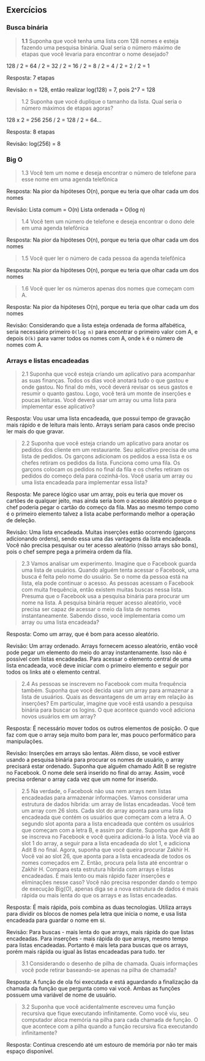 ## Exercícios

### Busca binária

> **1.1** Suponha que você tenha uma lista com 128 nomes e esteja fazendo uma pesquisa binária. Qual seria o número máximo de etapas que você levaria para encontrar o nome desejado?

128 / 2 = 64 / 2 = 32 / 2 = 16 / 2 = 8 / 2 = 4 / 2 = 2 / 2 = 1

Resposta:
7 etapas

Revisão:
n = 128, então realizar log(128) = 7, pois 2^7 = 128

> 1.2 Suponha que você duplique o tamanho da lista. Qual seria o número máximos de etapas agoras?

128 x 2 = 256
256 / 2 = 128 / 2 = 64...

Resposta: 8 etapas

Revisão:
log(256) = 8

### Big O

> 1.3 Você tem um nome e deseja encontrar o número de telefone para esse nome em uma agenda telefônica

Resposta:
Na pior da hipóteses O(n), porque eu teria que olhar cada um dos nomes

Revisão:
Lista comum = O(n)
Lista ordenada = O(log n)

> 1.4 Você tem um número de telefone e deseja encontrar o dono dele em uma agenda telefônica

Resposta:
Na pior da hipóteses O(n), porque eu teria que olhar cada um dos nomes

> 1.5 Você quer ler o número de cada pessoa da agenda telefônica

Resposta:
Na pior da hipóteses O(n), porque eu teria que olhar cada um dos nomes

> 1.6 Você quer ler os números apenas dos nomes que começam com A.

Resposta:
Na pior da hipóteses O(n), porque eu teria que olhar cada um dos nomes

Revisão:
Considerando que a lista esteja ordenada de forma alfabética, seria necessário primeiro `O(log n)` para encontrar o primeiro valor com A, e depois `O(k)` para varrer todos os nomes com A, onde `k` é o número de nomes com A.

### Arrays e listas encadeadas

> 2.1 Suponha que você esteja criando um aplicativo para acompanhar as suas finanças. Todos os dias você anotará tudo o que gastou e onde gastou. No final do mês, você deverá revisar os seus gastos e resumir o quanto gastou. Logo, você terá um monte de inserções e poucas leituras. Você deverá usar um array ou uma lista para implementar esse aplicativo?

Resposta:
Vou usar uma lista encadeada, que possui tempo de gravação mais rápido e de leitura mais lento. Arrays seriam para casos onde preciso ler mais do que gravar.

> 2.2 Suponha que você esteja criando um aplicativo para anotar os pedidos dos cliente em um restaurante. Seu aplicativo precisa de uma lista de pedidos. Os garçons adicionam os pedidos a essa lista e os chefes retiram os pedidos da lista. Funciona como uma fila. Os garçons colocam os pedidos no final da fila e os chefes retiram os pedidos do começo dela para cozinhá-los. Você usaria um array ou uma lista encadeada para implementar essa lista?

Resposta:
Me parece lógico usar um array, pois eu teria que mover os cartões de qualquer jeito, mas ainda seria bom o acesso aleatório porque o chef poderia pegar o cartão do começo da fila. Mas ao mesmo tempo como é o primeiro elemento talvez a lista acabe performando melhor a operação de deleção.

Revisão:
Uma lista encadeada. Muitas inserções estão ocorrendo (garçons adicionando ordens), sendo essa uma das vantagens da lista encadeada. Você não precisa pesquisar ou ter acesso aleatório (nisso arrays são bons), pois o chef sempre pega a primeira ordem da fila.

> 2.3 Vamos analisar um experimento. Imagine que o Facebook guarda uma lista de usuários. Quando alguém tenta acessar o Facebook, uma busca é feita pelo nome do usuário. Se o nome da pessoa está na lista, ela pode continuar o acesso. As pessoas acessam o Facebook com muita frequência, então existem muitas buscas nessa lista. Presuma que o Facebook usa a pesquisa binária para procurar um nome na lista. A pesquisa binária requer acesso aleatório, você precisa ser capaz de acessar o meio da lista de nomes instantaneamente. Sabendo disso, você implementaria como um array ou uma lista encadeada?

Resposta:
Como um array, que é bom para acesso aleatório.

Revisão:
Um array ordenado. Arrays fornecem acesso aleatório, então você pode pegar um elemento do meio do array instantenamente. Isso não é possível com listas encadeadas. Para acessar o elemento central de uma lista encadeada, você deve iniciar com o primeiro elemento e seguir por todos os links até o elemento central.

> 2.4 As pessoas se inscrevem no Facebook com muita frequência também. Suponha que você decida usar um array para armazenar a lista de usuários. Quais as desvantagens de um array em relação às inserções? Em particular, imagine que você está usando a pesquisa binária para buscar os logins. O que acontece quando você adiciona novos usuários em um array?

Resposta:
É necessário mover todos os outros elementos de posição. O que faz com que o array seja muito bom para ler, mas pouco performático para manipulações.

Revisão:
Inserções em arrays são lentas. Além disso, se você estiver usando a pesquisa binária para procurar os nomes de usuário, o array precisará estar ordenado. Suponha que alguém chamado Adit B se registre no Facebook. O nome dele será inserido no final do array. Assim, você precisa ordenar o array cada vez que um nome for inserido.

> 2.5 Na verdade, o Facebook não usa nem arrays nem listas encadeadas para armazenar informações. Vamos considerar uma estrutura de dados híbrida: um array de listas encadeadas. Você tem um array com 26 slots. Cada slot do array aponta para uma lista encadeada que contém os usuários que começam com a letra A. O segundo slot aponta para a lista encadeada que contém os usuários que começam com a letra B, e assim por diante.
> Suponha que Adit B se inscreva no Facebook e você queira adicioná-lo à lista. Você via ao slot 1 do array, a seguir para a lista encadeada do slot 1, e adiciona Adit B no final. Agora, suponha que você queira procurar Zakhir H. Você vai ao slot 26, que aponta para a lista encadeada de todos os nomes começados em Z. Então, procura pela lista até encontrar o Zakhir H.
> Compara esta estrutura híbrida com arrays e listas encadeadas. É mais lento ou mais rápido fazer inserções e eliminações nesse caso? Você não precisa responder dando o tempo de execução Big(O), apenas diga se a nova estrutura de dados é mais rápida ou mais lenta do que os arrays e as listas encadeadas.

Resposta:
É mais rápida, pois combina as duas tecnologias. Utiliza arrays para dividir os blocos de nomes pela letra que inicia o nome, e usa lista encadeada para guardar o nome em si.

Revisão:
Para buscas - mais lenta do que arrays, mais rápida do que listas encadeadas. Para inserções - mais rápida do que arrays, mesmo tempo para listas encadeadas. Portanto é mais leta para buscas que os arrays, porém mais rápida ou igual às listas encadeadas para tudo. ter

> 3.1 Considerando o desenho de pilha de chamada. Quais informações você pode retirar baseando-se apenas na pilha de chamada?

Resposta:
A função de ola foi executada e está aguardando a finalização da chamada da função que pergunta como vai você. Ambas as funções possuem uma variável de nome de usuário.

> 3.2 Suponha que você acidentalmente escreveu uma função recursiva que fique executando infinitamente. Como você viu, seu computador aloca memória na pilha para cada chamada de função. O que acontece com a pilha quando a função recursiva fica executando infinitamente?

Resposta:
Continua crescendo até um estouro de memória por não ter mais espaço disponível.

